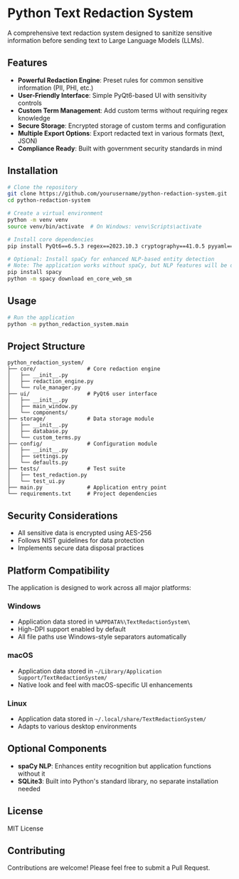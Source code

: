 # Python Text Redaction System

A comprehensive text redaction system designed to sanitize sensitive information before sending text to Large Language Models (LLMs).

## Features

- **Powerful Redaction Engine**: Preset rules for common sensitive information (PII, PHI, etc.)
- **User-Friendly Interface**: Simple PyQt6-based UI with sensitivity controls
- **Custom Term Management**: Add custom terms without requiring regex knowledge
- **Secure Storage**: Encrypted storage of custom terms and configuration
- **Multiple Export Options**: Export redacted text in various formats (text, JSON)
- **Compliance Ready**: Built with government security standards in mind

## Installation

```bash
# Clone the repository
git clone https://github.com/yourusername/python-redaction-system.git
cd python-redaction-system

# Create a virtual environment
python -m venv venv
source venv/bin/activate  # On Windows: venv\Scripts\activate

# Install core dependencies
pip install PyQt6==6.5.3 regex==2023.10.3 cryptography==41.0.5 pyyaml==6.0.1 pyinstaller==6.12.0

# Optional: Install spaCy for enhanced NLP-based entity detection
# Note: The application works without spaCy, but NLP features will be disabled
pip install spacy
python -m spacy download en_core_web_sm
```

## Usage

```bash
# Run the application
python -m python_redaction_system.main
```

## Project Structure

```
python_redaction_system/
├── core/                # Core redaction engine
│   ├── __init__.py
│   ├── redaction_engine.py
│   └── rule_manager.py
├── ui/                  # PyQt6 user interface
│   ├── __init__.py
│   ├── main_window.py
│   └── components/
├── storage/             # Data storage module
│   ├── __init__.py
│   ├── database.py
│   └── custom_terms.py
├── config/              # Configuration module
│   ├── __init__.py
│   ├── settings.py
│   └── defaults.py
├── tests/               # Test suite
│   ├── test_redaction.py
│   └── test_ui.py
├── main.py              # Application entry point
└── requirements.txt     # Project dependencies
```

## Security Considerations

- All sensitive data is encrypted using AES-256
- Follows NIST guidelines for data protection
- Implements secure data disposal practices

## Platform Compatibility

The application is designed to work across all major platforms:

### Windows
- Application data stored in `%APPDATA%\TextRedactionSystem\`
- High-DPI support enabled by default
- All file paths use Windows-style separators automatically

### macOS
- Application data stored in `~/Library/Application Support/TextRedactionSystem/`
- Native look and feel with macOS-specific UI enhancements

### Linux
- Application data stored in `~/.local/share/TextRedactionSystem/`
- Adapts to various desktop environments

## Optional Components

- **spaCy NLP**: Enhances entity recognition but application functions without it
- **SQLite3**: Built into Python's standard library, no separate installation needed

## License

MIT License

## Contributing

Contributions are welcome! Please feel free to submit a Pull Request.